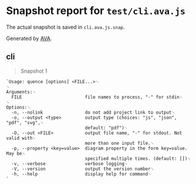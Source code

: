 # Snapshot report for `test/cli.ava.js`

The actual snapshot is saved in `cli.ava.js.snap`.

Generated by [AVA](https://avajs.dev).

## cli

> Snapshot 1

    `Usage: quence [options] <FILE...>␊
    ␊
    Arguments:␊
      FILE                        file names to process, "-" for stdin␊
    ␊
    Options:␊
      -n, --nolink                do not add project link to output␊
      -o, --output <type>         output type (choices: "js", "json", "pdf", "svg",␊
                                  default: "pdf")␊
      -O, --out <FILE>            output file name, "-" for stdout. Not valid with␊
                                  more than one input file.␊
      -p, --property <key=value>  diagram property in the form key=value.  May be␊
                                  specified multiple times. (default: [])␊
      -v, --verbose               verbose logging␊
      -V, --version               output the version number␊
      -h, --help                  display help for command␊
    `
